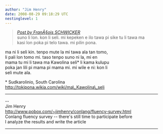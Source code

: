 ```yaml
---
author: "Jim Henry"
date: 2008-08-29 09:18:29 UTC
nestinglevel: 1
---
```

> [_Post by FranÃ§ois SCHWICKER_](/mVoaGCcX/tenpo-seli#post1)  
> suno li lon. kon li seli. mi kepeken e ilo tawa pi sike tu li tawa ma  
> kasi lon poka pi telo tawa. mi pilin pona.  
> 

ma ni li seli kin. tenpo mute la mi tawa ala tan tomo,  
li pali lon tomo mi. taso tenpo suno ni la, mi en  
mama tu mi li tawa ma Kawolina seli\* li kama kulupu  
poka jan lili pi mama pi mama mi. mi wile e ni: kon li  
seli mute ala.  
  
\* Sudkarolinio, South Carolina  
http://tokipona.wikia.com/wiki/ma\_Kawolina\_seli  

***

\--  
Jim Henry  
http://www.pobox.com/~jimhenry/conlang/fluency-survey.html  
Conlang fluency survey -- there's still time to participate before  
I analyze the results and write the article  


***